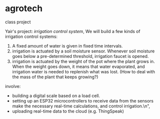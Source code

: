 # agrotech
class project

Yair's project: *irrigation control system*,
We will build a few kinds of irrigation control systems:
1. A fixed amount of water is given in fixed time intervals.
2. irrigation is actuated by a soil moisture sensor. Whenever soil moisture goes below a pre-determined threshold, irrigation faucet is opened.
3. irrigation is actuated by the weight of the pot where the plant grows in. When the weight goes down, it means that water evaporated, and irrigation water is needed to replenish what was lost. (How to deal with the mass of the plant that keeps growing?)

involve: 
* building a digital scale based on a load cell.
* setting up an ESP32 microcontrollers to receive data from the sensors make the necessary real-time calculations, and control irrigation.\n",
* uploading real-time data to the cloud (e.g. ThingSpeak)
